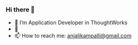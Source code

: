 ### Hi there 👋

- 🔭 I’m Application Developer in ThoughtWorks
- 🌱 
- 📫 How to reach me: anjalikampalli@gmail.com

